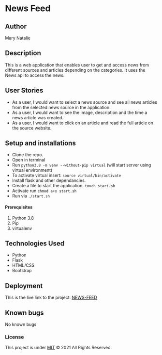 # News Feed
## Author
Mary Natalie
## Description
This is a web application that enables user to get and access news from different sources and articles depending on the categories. It uses the News api to access the news.
## User Stories
* As a user, I would  want to select a news source and see all news articles from the selected news source in the application.
* As a user, I would want to see the image, description and the time a news article was created.
* As a user, I would want to click on an article and read the full article on the source website.

## Setup and installations
* Clone the repo.
* Open in terminal
* Run `python3.8 -m venv --without-pip virtual` (will start server using virtual environment)
* To activate virtual insert: `source virtual/bin/activate`
* Install flask and other dependancies.
* Create a file to start the application. `touch start.sh`
* Activate run   `chmod a+x start.sh`
* Run via  `./start.sh`
#### Prerequisites
1. Python 3.8
2. Pip
3. virtualenv
## Technologies Used
* Python
* Flask
* HTML/CSS
* Bootstrap
## Deployment
This is the live link to the project: <a href=" "> NEWS-FEED</a>
## Known bugs
No known bugs
### License
This project is under [MIT](https://choosealicense.com/licenses/mit/) &COPY; 2021 All Rights Reserved.